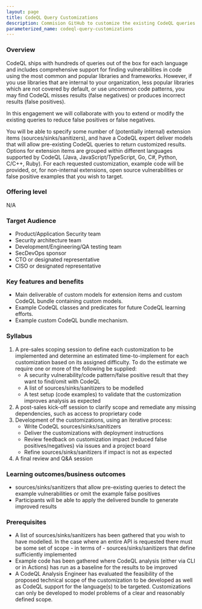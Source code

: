 ```yaml
---
layout: page
title: CodeQL Query Customizations
description: Commision GitHub to customize the existing CodeQL queries to provide better results for your organization.
parameterized_name: codeql-query-customizations
---
```


### Overview

CodeQL ships with hundreds of queries out of the box for each language and includes comprehensive support for finding vulnerabilities in code using the most common and popular libraries and frameworks. However, if you use libraries that are internal to your organization, less popular libraries which are not covered by default, or use uncommon code patterns, you may find CodeQL misses results (false negatives) or produces incorrect results (false positives).

In this engagement we will collaborate with you to extend or modify the existing queries to reduce false positives or false negatives.

You will be able to specify some number of (potentially internal) extension items (sources/sinks/sanitizers), and have a CodeQL expert deliver models that will allow pre-existing CodeQL queries to return customized results. Options for extension items are grouped within different languages supported by CodeQL (Java, JavaScript/TypeScript, Go, C#, Python, C/C++, Ruby). For each requested customization, example code will be provided, or, for non-internal extensions, open source vulnerabilities or false positive examples that you wish to target.

### Offering level

N/A

### Target Audience

- Product/Application Security team
- Security architecture team
- Development/Engineering/QA testing team
- SecDevOps sponsor
- CTO or designated representative
- CISO or designated representative

### Key features and benefits

- Main deliverable of custom models for extension items and custom CodeQL bundle containing custom models.
- Example CodeQL classes and predicates for future CodeQL learning efforts.
- Example custom CodeQL bundle mechanism.

### Syllabus

1. A pre-sales scoping session to define each customization to be implemented and determine an estimated time-to-implement for each customization based on its assigned difficulty. To do the estimate we require one or more of the following be supplied:
   - A security vulnerability/code pattern/false positive result that they want to find/omit with CodeQL
   - A list of sources/sinks/sanitizers to be modelled
   - A test setup (code examples) to validate that the customization improves analysis as expected
2. A post-sales kick-off session to clarify scope and remediate any missing dependencies, such as access to proprietary code
3. Development of the customizations, using an iterative process:
   - Write CodeQL sources/sinks/sanitizers
   - Deliver the customizations with deployment instructions
   - Review feedback on customization impact (reduced false positives/negatives) via issues and a project board
   - Refine sources/sinks/sanitizers if impact is not as expected
4. A final review and Q&A session

### Learning outcomes/business outcomes

- sources/sinks/sanitizers that allow pre-existing queries to detect the example vulnerabilities or omit the example false positives
- Participants will be able to apply the delivered bundle to generate improved results

### Prerequisites

- A list of sources/sinks/sanitizers has been gathered that you wish to have modelled. In the case where an entire API is requested there must be some set of scope - in terms of - sources/sinks/sanitizers that define sufficiently implemented
- Example code has been gathered where CodeQL analysis (either via CLI or in Actions) has run as a baseline for the results to be improved
- A CodeQL Analysis Engineer has evaluated the feasibility of the proposed technical scope of the customization to be developed as well as CodeQL support for the language(s) to be targeted. Customizations can only be developed to model problems of a clear and reasonably defined scope.